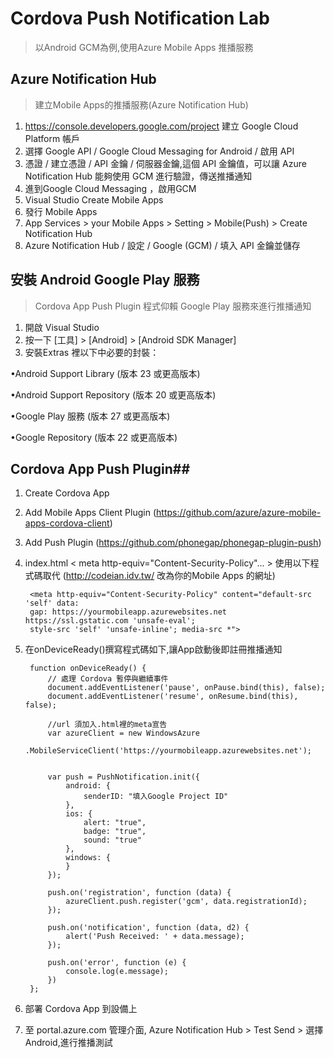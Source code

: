 # Cordova Push Notification Lab #

> 以Android GCM為例,使用Azure Mobile Apps 推播服務

## Azure Notification Hub ##

> 建立Mobile Apps的推播服務(Azure Notification Hub)

1. https://console.developers.google.com/project 建立 Google Cloud Platform 帳戶
2. 選擇 Google API / Google Cloud Messaging for Android / 啟用 API
3. 憑證 / 建立憑證 / API 金鑰 / 伺服器金鑰,這個 API 金鑰值，可以讓 Azure Notification Hub 能夠使用 GCM 進行驗證，傳送推播通知
4. 進到Google Cloud Messaging ，啟用GCM
5. Visual Studio Create Mobile Apps 
6. 發行 Mobile Apps
7. App Services > your Mobile Apps > Setting > Mobile(Push) > Create Notification Hub
8. Azure Notification Hub / 設定 / Google (GCM) / 填入 API 金鑰並儲存

## 安裝 Android Google Play 服務 ##
> Cordova App Push Plugin 程式仰賴 Google Play 服務來進行推播通知

1. 開啟 Visual Studio
2. 按一下 [工具] > [Android] > [Android SDK Manager]
3. 安裝Extras 裡以下中必要的封裝： 

•Android Support Library (版本 23 或更高版本)

•Android Support Repository (版本 20 或更高版本)

•Google Play 服務 (版本 27 或更高版本)

•Google Repository (版本 22 或更高版本)


## Cordova App Push Plugin##

1. Create Cordova App
2. Add Mobile Apps Client Plugin (https://github.com/azure/azure-mobile-apps-cordova-client)
3. Add Push Plugin (https://github.com/phonegap/phonegap-plugin-push) 
4. index.html < meta http-equiv="Content-Security-Policy"... > 使用以下程式碼取代 (http://codeian.idv.tw/ 改為你的Mobile Apps 的網址)

		<meta http-equiv="Content-Security-Policy" content="default-src 'self' data: 
		gap: https://yourmobileapp.azurewebsites.net https://ssl.gstatic.com 'unsafe-eval'; 
		style-src 'self' 'unsafe-inline'; media-src *">

5. 在onDeviceReady()撰寫程式碼如下,讓App啟動後即註冊推播通知

		function onDeviceReady() {
	        // 處理 Cordova 暫停與繼續事件
	        document.addEventListener('pause', onPause.bind(this), false);
	        document.addEventListener('resume', onResume.bind(this), false);
	       
	        //url 須加入.html裡的meta宣告
	        var azureClient = new WindowsAzure
	            .MobileServiceClient('https://yourmobileapp.azurewebsites.net');
	
	
	        var push = PushNotification.init({
	            android: {
	                senderID: "填入Google Project ID"
	            },
	            ios: {
	                alert: "true",
	                badge: "true",
	                sound: "true"
	            },
	            windows: {
				}
	        });
	
	        push.on('registration', function (data) {
	            azureClient.push.register('gcm', data.registrationId);
	        });
	
	        push.on('notification', function (data, d2) {
	            alert('Push Received: ' + data.message);
	        });
	
	        push.on('error', function (e) {
	            console.log(e.message);
	        })
    	};    

6. 部署 Cordova App 到設備上
7. 至 portal.azure.com 管理介面, Azure Notification Hub > Test Send > 選擇 Android,進行推播測試